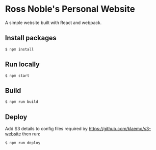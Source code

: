 # Ross Noble's Personal Website

A simple website built with React and webpack.

## Install packages

```
$ npm install
```

## Run locally

```
$ npm start
```

## Build

```
$ npm run build
```

## Deploy

Add S3 details to config files required by https://github.com/klaemo/s3-website then run:

```
$ npm run deploy
```
